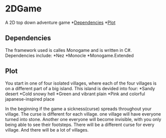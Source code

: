 # 2DGame

A 2D top down adventure game
 *[Dependencies](#Dependencies)
 *[Plot](#Plot)

## Dependencies
The framework used is calles Monogame and is written in C#.
Dependencies include:
  *Nez
  *Monocle
  *Monogame.Extended
 
 ## Plot
 You start in one of four isolated villages, where each of the four villages is on a different part of a big island. 
 This island is devided into four:
  *Sandy desert
  *Cold snowy hell
  *Green and vibrant plain
  *Pink and colorful japanese-inspired place

In the beginning if the game a sickness(curse) spreads throughout your village. The curse is different for each village. one village will have everyone turned into stone. Another one everyone will become invisible, with you only being able to see their footsteps. There will be a different curse for every village. And there will be a lot of villages.
